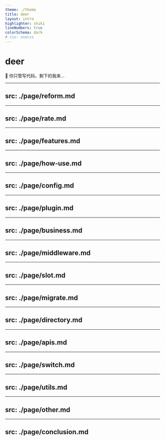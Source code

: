 ```yaml
---
theme: ./theme
title: deer
layout: intro
highlighter: shiki
lineNumbers: true
colorSchema: dark
# css: unocss
---
```


# deer

🦌 你只管写代码，剩下的我来...

---
src: ./page/reform.md
---

---
src: ./page/rate.md
---

---
src: ./page/features.md
---

---
src: ./page/how-use.md
---

---
src: ./page/config.md
---

---
src: ./page/plugin.md
---

---
src: ./page/business.md
---

---
src: ./page/middleware.md
---

---
src: ./page/slot.md
---

---
src: ./page/migrate.md
---

---
src: ./page/directory.md
---

---
src: ./page/apis.md
---

---
src: ./page/switch.md
---

---
src: ./page/utils.md
---

---
src: ./page/other.md
---

---
src: ./page/conclusion.md
---
